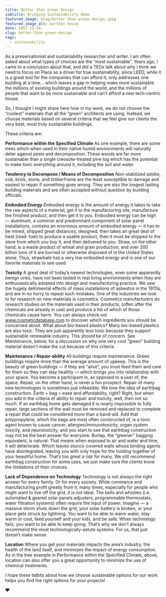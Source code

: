 ```yaml
---
title: Better than Green Design
subtitle: Bringing Sustainability Home
featured_image: blog/better-than-green-design.jpeg
featured_image_alt: earthen house
date: 2017-12-18
slug: better-than-green-design
tags:
  - sustainability
---
```


As a preservationist and sustainability researcher and writer, I am often asked about what types of choices are the “most sustainable”. Years ago, I came to a conclusion about that, and did a TEDx talk about why I think we need to focus on Place as a driver for true sustainability, since LEED, while it is a great tool for the companies that can afford it, only addresses one building at a time… which leaves a gap in helping make more sustainable the millions of existing buildings around the world, and the millions of people that want to be more sustainable and can’t afford a new tech-centric house.

So, I thought I might share here how in my work, we do not choose the “coolest” materials that all the “green” architects are using. Instead, we choose materials based on several criteria that we feel give our clients the very best, most truly sustainable buildings.

These criteria are:

**Performance within the Specified Climate**
As one example, there are some trees which when used in their native humid environments will naturally deter against pests and decomposition. These woods are far more sustainable than a single creosote-treated pine log which has the potential to make toxic everything around it, including the soil and water.

**Tendency to Decompose / Means of Decomposition**
Non-stabilized adobe, cob, brick, stone, and timberframe are the least susceptible to damage and easiest to repair if something goes wrong. They are also the longest lasting building materials and are often accepted without question by building officials.

**Embodied Energy**
Embodied energy is the amount of energy it takes to take the raw aspects of a material, get it to the manufacturing site, manufacture the finished product, and then get it to you. Embodied energy can be high — aluminum, a common and predominant component of solar panel installations, contains an enormous amount of embodied energy — it has to be mined, shipped great distances, designed, then takes an great deal of heat (read: fuel) to produce a usable product, then it must be shipped to the store from which you buy it, and then delivered to you. Straw, on the other hand, is a waste product of wheat and grain production, and over 200 billion tons of it are burned or otherwise disposed of in the United States alone. Thus, strawbale has a very low embodied energy and is one of our favorite materials to see used.

**Toxicity**
A great deal of today’s newest technologies, even some apparently benign ones, have not been tested in real living environments when they are enthusiastically adopted into design and manufacturing practice. We saw the hugely detrimental effects of mass installations of asbestos in the 1970s, and are in no hurry to repeat such mistakes. One of the industries we look to for research on new materials is cosmetics. Cosmetics manufacturers do research studies on the materials used in their products, (often after the chemicals are already in use) and produce a list of which of those chemicals cause harm. You can always check out www.cosmeticdatabase.com to discover which ingredients you should be concerned about. What about bio-based plastics? Many bio-based plastics are also toxic. They are just apparently less toxic because they support sustainable renewable industry. This should be of concern. See Maintenance, below, for a discussion on why one very cool “green” building material doesn’t make the cut because of this criteria.

**Maintenance / Repair-ability**
All buildings require maintenance. Green buildings require more than the average amount of upkeep. This is the beauty of green buildings — if they are “alive”, you must feed them and care for them so they can stay healthy — which brings you into relationship with your space. You become a participant in, as opposed to a user of, the space. Repair, on the other hand, is never a fun prospect. Repair of many new technologies is sometimes just infeasible. We love the idea of earthbag construction. Earth + bag = ease and affordability, right? Right, but when you add in the criteria of ability to repair and toxicity, well, then not so much. If an earthbag home gets damaged it is nearly impossible to fully repair, large sections of the wall must be removed and replaced to complete a repair that could be considered more than a band-aid. Add that polypropylene, which the bags are most often constructed of, is a toxic agent known to cause cancer, allergies/immunotoxicity, organ system toxicity, and neurotoxicity, and you start to see that earthbag construction may not be the best answer for everyone. Burlap, the “greener” bagging equivalent, is natural. That means when exposed to air and water and time, it will deteriorate. Which leaves stucco-covered walls whose binding agents have disintegrated, leaving you with only hope for the holding together of your beautiful home. That’s too great a risk for many. We still recommend earthbag construction for some uses, we just make sure the clients know the limitations of their choices.

**Lack of Dependence on Technology**
Technology is not always the right answer for every family. Or for every society. While commerce and manufacturing profit greatly from it, many times, especially for people who might want to live off the grid, it is not ideal. The bells and whistles (i.e. automated & geared solar panels adjusters, programmable thermostats, water filtration systems) often require the input of power. Imagine — a massive storm shuts down the grid, your solar battery is broken, or your place gets struck by lightning. You want to be able to warm water, stay warm or cool, feed yourself and your kids, and be safe. When technology fails, you want to be able to keep going. That’s why we don’t always recommend the most technologically-astute systems. For us, that just doesn’t make sense.

**Location**
Where you get your materials impacts the area’s industry, the health of the land itself, and minimizes the impact of energy consumption. As in the tree example in Performance within the Specified Climate, above, location can also offer you a great opportunity to minimize the use of chemical treatments.

I hope these tidbits about how we choose sustainable options for our work helps you find the right options for your projects!

♥
